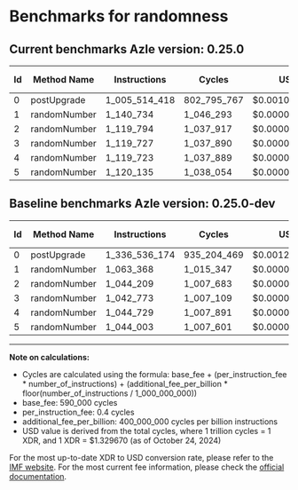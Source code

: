 # Benchmarks for randomness

## Current benchmarks Azle version: 0.25.0

| Id  | Method Name  | Instructions  | Cycles      | USD           | USD/Million Calls | Change                                  |
| --- | ------------ | ------------- | ----------- | ------------- | ----------------- | --------------------------------------- |
| 0   | postUpgrade  | 1_005_514_418 | 802_795_767 | $0.0010674534 | $1_067.45         | <font color="green">-331_021_756</font> |
| 1   | randomNumber | 1_140_734     | 1_046_293   | $0.0000013912 | $1.39             | <font color="red">+77_366</font>        |
| 2   | randomNumber | 1_119_794     | 1_037_917   | $0.0000013801 | $1.38             | <font color="red">+75_585</font>        |
| 3   | randomNumber | 1_119_727     | 1_037_890   | $0.0000013801 | $1.38             | <font color="red">+76_954</font>        |
| 4   | randomNumber | 1_119_723     | 1_037_889   | $0.0000013800 | $1.38             | <font color="red">+74_994</font>        |
| 5   | randomNumber | 1_120_135     | 1_038_054   | $0.0000013803 | $1.38             | <font color="red">+76_132</font>        |

## Baseline benchmarks Azle version: 0.25.0-dev

| Id  | Method Name  | Instructions  | Cycles      | USD           | USD/Million Calls |
| --- | ------------ | ------------- | ----------- | ------------- | ----------------- |
| 0   | postUpgrade  | 1_336_536_174 | 935_204_469 | $0.0012435133 | $1_243.51         |
| 1   | randomNumber | 1_063_368     | 1_015_347   | $0.0000013501 | $1.35             |
| 2   | randomNumber | 1_044_209     | 1_007_683   | $0.0000013399 | $1.33             |
| 3   | randomNumber | 1_042_773     | 1_007_109   | $0.0000013391 | $1.33             |
| 4   | randomNumber | 1_044_729     | 1_007_891   | $0.0000013402 | $1.34             |
| 5   | randomNumber | 1_044_003     | 1_007_601   | $0.0000013398 | $1.33             |

---

**Note on calculations:**

- Cycles are calculated using the formula: base_fee + (per_instruction_fee \* number_of_instructions) + (additional_fee_per_billion \* floor(number_of_instructions / 1_000_000_000))
- base_fee: 590_000 cycles
- per_instruction_fee: 0.4 cycles
- additional_fee_per_billion: 400_000_000 cycles per billion instructions
- USD value is derived from the total cycles, where 1 trillion cycles = 1 XDR, and 1 XDR = $1.329670 (as of October 24, 2024)

For the most up-to-date XDR to USD conversion rate, please refer to the [IMF website](https://www.imf.org/external/np/fin/data/rms_sdrv.aspx).
For the most current fee information, please check the [official documentation](https://internetcomputer.org/docs/current/developer-docs/gas-cost#execution).
